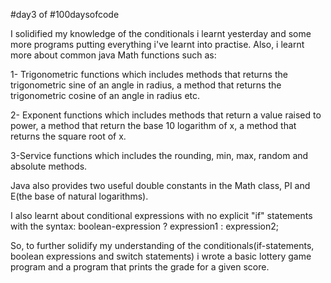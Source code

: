 #day3 of #100daysofcode 

I solidified my knowledge of the conditionals i learnt yesterday and some more programs putting everything i've learnt into practise. 
Also, i learnt more about common java Math functions such as:

1- Trigonometric functions which includes methods that returns the trigonometric sine of an angle in radius, a method that returns the trigonometric cosine of an angle in radius etc.

2- Exponent functions which includes methods that return a value raised to power, a method that return the base 10 logarithm of x, a method that returns the square root of x.

3-Service functions which includes the rounding, min, max, random and absolute methods.

Java also provides two useful double constants in the Math class, PI and E(the base of natural logarithms).

I also learnt about conditional expressions with no explicit "if" statements with the syntax: boolean-expression ? expression1 : expression2;

So, to further solidify my understanding of the conditionals(if-statements, boolean expressions and switch statements) i wrote a basic lottery game program and a program that prints the grade for a given score.
